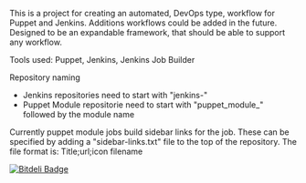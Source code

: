 
This is a project for creating an automated, DevOps type, workflow for Puppet and Jenkins. Additions workflows could be added in the future. Designed to be an expandable framework, that should be able to support any workflow.

Tools used: Puppet, Jenkins, Jenkins Job Builder

Repository naming
- Jenkins repositories need to start with "jenkins-"
- Puppet Module repositorie need to start with "puppet_module_" followed by the module name
 
Currently puppet module jobs build sidebar links for the job. These can be specified by adding a "sidebar-links.txt" file to the top of the repository. The file format is: Title;url;icon filename


[![Bitdeli Badge](https://d2weczhvl823v0.cloudfront.net/devops-workflow/readme/trend.png)](https://bitdeli.com/free "Bitdeli Badge")

